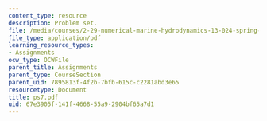 ```yaml
---
content_type: resource
description: Problem set.
file: /media/courses/2-29-numerical-marine-hydrodynamics-13-024-spring-2003/67e3905f141f466855a92904bf65a7d1_ps7.pdf
file_type: application/pdf
learning_resource_types:
- Assignments
ocw_type: OCWFile
parent_title: Assignments
parent_type: CourseSection
parent_uid: 7895813f-4f2b-7bfb-615c-c2281abd3e65
resourcetype: Document
title: ps7.pdf
uid: 67e3905f-141f-4668-55a9-2904bf65a7d1
---
```

